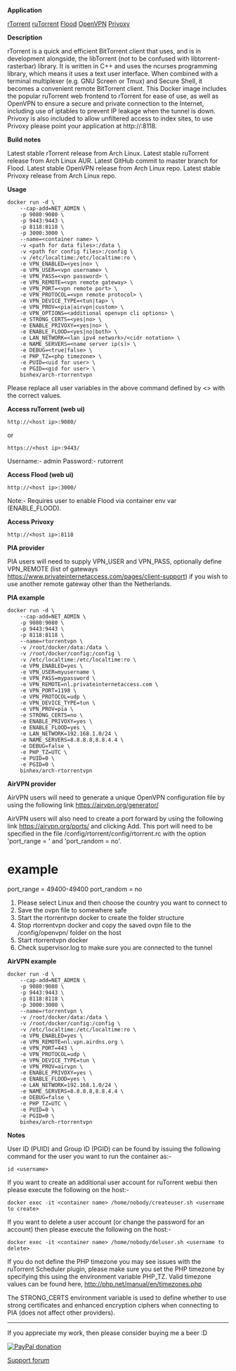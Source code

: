 **Application**

[rTorrent](https://github.com/rakshasa/rtorrent)
[ruTorrent](https://github.com/Novik/ruTorrent)
[Flood](https://github.com/jfurrow/flood)
[OpenVPN](https://openvpn.net/)
[Privoxy](http://www.privoxy.org/)

**Description**

rTorrent is a quick and efficient BitTorrent client that uses, and is in development alongside, the libTorrent (not to be confused with libtorrent-rasterbar) library. It is written in C++ and uses the ncurses programming library, which means it uses a text user interface. When combined with a terminal multiplexer (e.g. GNU Screen or Tmux) and Secure Shell, it becomes a convenient remote BitTorrent client. This Docker image includes the popular ruTorrent web frontend to rTorrent for ease of use, as well as OpenVPN to ensure a secure and private connection to the Internet, including use of iptables to prevent IP leakage when the tunnel is down. Privoxy is also included to allow unfiltered access to index sites, to use Privoxy please point your application at http://<host ip>:8118.

**Build notes**

Latest stable rTorrent release from Arch Linux.
Latest stable ruTorrent release from Arch Linux AUR.
Latest GitHub commit to master branch for Flood.
Latest stable OpenVPN release from Arch Linux repo.
Latest stable Privoxy release from Arch Linux repo.

**Usage**
```
docker run -d \
    --cap-add=NET_ADMIN \
    -p 9080:9080 \
    -p 9443:9443 \
    -p 8118:8118 \
    -p 3000:3000 \
    --name=<container name> \
    -v <path for data files>:/data \
    -v <path for config files>:/config \
    -v /etc/localtime:/etc/localtime:ro \
    -e VPN_ENABLED=<yes|no> \
    -e VPN_USER=<vpn username> \
    -e VPN_PASS=<vpn password> \
    -e VPN_REMOTE=<vpn remote gateway> \
    -e VPN_PORT=<vpn remote port> \
    -e VPN_PROTOCOL=<vpn remote protocol> \
    -e VPN_DEVICE_TYPE=<tun|tap> \
    -e VPN_PROV=<pia|airvpn|custom> \
    -e VPN_OPTIONS=<additional openvpn cli options> \
    -e STRONG_CERTS=<yes|no> \
    -e ENABLE_PRIVOXY=<yes|no> \
    -e ENABLE_FLOOD=<yes|no|both> \
    -e LAN_NETWORK=<lan ipv4 network>/<cidr notation> \
    -e NAME_SERVERS=<name server ip(s)> \
    -e DEBUG=<true|false> \
    -e PHP_TZ=<php timezone> \
    -e PUID=<uid for user> \
    -e PGID=<gid for user> \
    binhex/arch-rtorrentvpn
```

Please replace all user variables in the above command defined by <> with the correct values.

**Access ruTorrent (web ui)**

`http://<host ip>:9080/`

or

`https://<host ip>:9443/`

Username:- admin
Password:- rutorrent

**Access Flood (web ui)**

`http://<host ip>:3000/`

Note:- Requires user to enable Flood via container env var (ENABLE_FLOOD).

**Access Privoxy**

`http://<host ip>:8118`

**PIA provider**

PIA users will need to supply VPN_USER and VPN_PASS, optionally define VPN_REMOTE (list of gateways https://www.privateinternetaccess.com/pages/client-support) if you wish to use another remote gateway other than the Netherlands.

**PIA example**
```
docker run -d \
    --cap-add=NET_ADMIN \
    -p 9080:9080 \
    -p 9443:9443 \
    -p 8118:8118 \
    --name=rtorrentvpn \
    -v /root/docker/data:/data \
    -v /root/docker/config:/config \
    -v /etc/localtime:/etc/localtime:ro \
    -e VPN_ENABLED=yes \
    -e VPN_USER=myusername \
    -e VPN_PASS=mypassword \
    -e VPN_REMOTE=nl.privateinternetaccess.com \
    -e VPN_PORT=1198 \
    -e VPN_PROTOCOL=udp \
    -e VPN_DEVICE_TYPE=tun \
    -e VPN_PROV=pia \
    -e STRONG_CERTS=no \
    -e ENABLE_PRIVOXY=yes \
    -e ENABLE_FLOOD=yes \
    -e LAN_NETWORK=192.168.1.0/24 \
    -e NAME_SERVERS=8.8.8.8,8.8.4.4 \
    -e DEBUG=false \
    -e PHP_TZ=UTC \
    -e PUID=0 \
    -e PGID=0 \
    binhex/arch-rtorrentvpn
```

**AirVPN provider**

AirVPN users will need to generate a unique OpenVPN configuration
file by using the following link https://airvpn.org/generator/

AirVPN users will also need to create a port forward by using
the following link https://airvpn.org/ports/ and clicking Add.
This port will need to be specified in the file
/config/rtorrent/config/rtorrent.rc with the option 'port_range = <port>'
and 'port_random = no'.

# example
port_range = 49400-49400
port_random = no

1. Please select Linux and then choose the country you want to connect to
2. Save the ovpn file to somewhere safe
3. Start the rtorrentvpn docker to create the folder structure
4. Stop rtorrentvpn docker and copy the saved ovpn file to the /config/openvpn/ folder on the host
5. Start rtorrentvpn docker
6. Check supervisor.log to make sure you are connected to the tunnel

**AirVPN example**
```
docker run -d \
    --cap-add=NET_ADMIN \
    -p 9080:9080 \
    -p 9443:9443 \
    -p 8118:8118 \
    -p 3000:3000 \
    --name=rtorrentvpn \
    -v /root/docker/data:/data \
    -v /root/docker/config:/config \
    -v /etc/localtime:/etc/localtime:ro \
    -e VPN_ENABLED=yes \
    -e VPN_REMOTE=nl.vpn.airdns.org \
    -e VPN_PORT=443 \
    -e VPN_PROTOCOL=udp \
    -e VPN_DEVICE_TYPE=tun \
    -e VPN_PROV=airvpn \
    -e ENABLE_PRIVOXY=yes \
    -e ENABLE_FLOOD=yes \
    -e LAN_NETWORK=192.168.1.0/24 \
    -e NAME_SERVERS=8.8.8.8,8.8.4.4 \
    -e DEBUG=false \
    -e PHP_TZ=UTC \
    -e PUID=0 \
    -e PGID=0 \
    binhex/arch-rtorrentvpn
```

**Notes**

User ID (PUID) and Group ID (PGID) can be found by issuing the following command for the user you want to run the container as:-

```
id <username>
```

If you want to create an additional user account for ruTorrent webui then please execute the following on the host:-

```
docker exec -it <container name> /home/nobody/createuser.sh <username to create>
```

If you want to delete a user account (or change the password for an account) then please execute the following on the host:-

```
docker exec -it <container name> /home/nobody/deluser.sh <username to delete>
```

If you do not define the PHP timezone you may see issues with the ruTorrent Scheduler plugin, please make sure you set the PHP timezone by specifying this using the environment variable PHP_TZ. Valid timezone values can be found here, http://php.net/manual/en/timezones.php

The STRONG_CERTS environment variable is used to define whether to use strong certificates and enhanced encryption ciphers when connecting to PIA (does not affect other providers).
___
If you appreciate my work, then please consider buying me a beer  :D

[![PayPal donation](https://www.paypal.com/en_US/i/btn/btn_donate_SM.gif)](https://www.paypal.com/cgi-bin/webscr?cmd=_s-xclick&hosted_button_id=MM5E27UX6AUU4)

[Support forum](http://lime-technology.com/forum/index.php?topic=47832.0)
